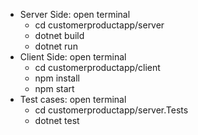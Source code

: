 * Server Side: open terminal
	* cd customerproductapp/server
	* dotnet build
	* dotnet run
* Client Side: open terminal
	* cd customerproductapp/client
	* npm install
	* npm start
* Test cases: open terminal
	* cd customerproductapp/server.Tests
	* dotnet test
